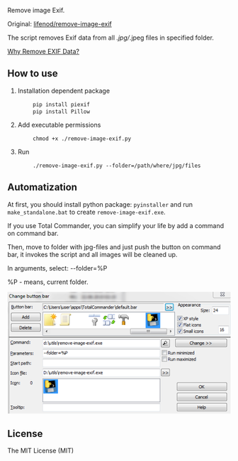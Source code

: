 Remove image Exif.

Original: [lifenod/remove-image-exif](https://github.com/lifenod/remove-image-exif) 

The script removes Exif data from all *.jpg/*.jpeg files in specified folder. 

[Why Remove EXIF Data?](https://photographylife.com/what-is-exif-data#why-remove-exif-data) 

## How to use

1.  Installation dependent package
```
        pip install piexif
        pip install Pillow
```
2.  Add executable permissions
```
        chmod +x ./remove-image-exif.py
```
3.  Run
```
        ./remove-image-exif.py --folder=/path/where/jpg/files
```

## Automatization

At first, you should install python package: `pyinstaller` and run `make_standalone.bat` to create `remove-image-exif.exe`. 

If you use Total Commander, you can simplify your life by add a command on command bar. 

Then, move to folder with jpg-files and just push the button on command bar, it invokes the script and all images will be cleaned up. 

In arguments, select: --folder=%P 

%P - means, current folder. 

![Total commander command](./total_commander_example.PNG) 

## License

The MIT License (MIT)
